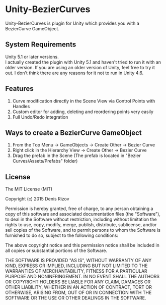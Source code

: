 Unity-BezierCurves
==================
Unity-BezierCurves is plugin for Unity which provides you with a BezierCurve GameObject.

System Requirements
-------------------
Unity 5.1 or later versions.<br /> I actually created the plugin with Unity 5.1 and haven't tried to run it with an older version. If you are using an older version of Unity, feel free to try it out. I don't think there are any reasons for it not to run in Unity 4.6.

Features
--------
1. Curve modification directly in the Scene View via Control Points with Handles <br />
2. Custom editor for adding, deleting and reordering points very easily <br />
3. Full Undo/Redo integration <br />

Ways to create a BezierCurve GameObject
-----------------------------------------
1. From the Top Menu -> GameObjects -> Create Other -> Bezier Curve <br />
2. Right click in the Hierarchy View -> Create Other -> Bezier Curve <br />
3. Drag the prefab in the Scene (The prefab is located in "Bezier Curves/Assets/Prefabs" folder) <br />

License
-------
The MIT License (MIT)

Copyright (c) 2015 Denis Rizov

Permission is hereby granted, free of charge, to any person obtaining a copy
of this software and associated documentation files (the "Software"), to deal
in the Software without restriction, including without limitation the rights
to use, copy, modify, merge, publish, distribute, sublicense, and/or sell
copies of the Software, and to permit persons to whom the Software is
furnished to do so, subject to the following conditions:

The above copyright notice and this permission notice shall be included in all
copies or substantial portions of the Software.

THE SOFTWARE IS PROVIDED "AS IS", WITHOUT WARRANTY OF ANY KIND, EXPRESS OR
IMPLIED, INCLUDING BUT NOT LIMITED TO THE WARRANTIES OF MERCHANTABILITY,
FITNESS FOR A PARTICULAR PURPOSE AND NONINFRINGEMENT. IN NO EVENT SHALL THE
AUTHORS OR COPYRIGHT HOLDERS BE LIABLE FOR ANY CLAIM, DAMAGES OR OTHER
LIABILITY, WHETHER IN AN ACTION OF CONTRACT, TORT OR OTHERWISE, ARISING FROM,
OUT OF OR IN CONNECTION WITH THE SOFTWARE OR THE USE OR OTHER DEALINGS IN THE
SOFTWARE.
